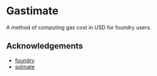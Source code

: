 # Gastimate

A method of computing gas cost in USD for foundry users.

## Acknowledgements

- [foundry](https://github.com/foundry-rs/foundry)
- [solmate](https://github.com/Rari-Capital/solmate)
